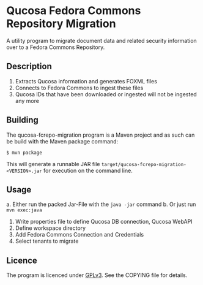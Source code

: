 # Qucosa Fedora Commons Repository Migration

A utility program to migrate document data and related security information over to a Fedora Commons Repository.

## Description

1. Extracts Qucosa information and generates FOXML files
2. Connects to Fedora Commons to ingest these files
3. Qucosa IDs that have been downloaded or ingested will not be ingested any more

## Building

The qucosa-fcrepo-migration program is a Maven project and as such can be build with the Maven package command:
```
$ mvn package
```

This will generate a runnable JAR file `target/qucosa-fcrepo-migration-<VERSION>.jar` for execution on the command line.

## Usage

a. Either run the packed Jar-File with the `java -jar` command
b. Or just run `mvn exec:java`

1. Write properties file to define Qucosa DB connection, Qucosa WebAPI
2. Define workspace directory
3. Add Fedora Commons Connection and Credentials
4. Select tenants to migrate

## Licence

The program is licenced under [GPLv3](http://www.gnu.org/licenses/gpl.html). See the COPYING file for details.

